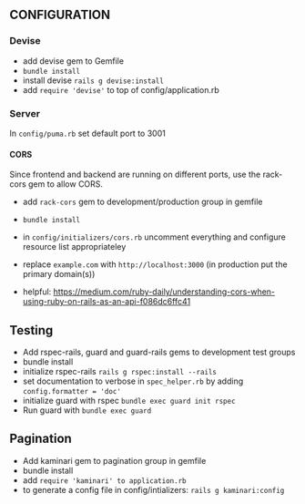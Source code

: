 ## CONFIGURATION

### Devise
* add devise gem to Gemfile
* `bundle install`
* install devise `rails g devise:install`
* add `require 'devise'` to top of config/application.rb

### Server
In `config/puma.rb` set default port to 3001

#### CORS
Since frontend and backend are running on different ports, use the rack-cors
gem to allow CORS. 
* add `rack-cors` gem to development/production group in gemfile
* `bundle install`
* in `config/initializers/cors.rb` uncomment everything and configure resource list appropriateley
* replace `example.com` with `http://localhost:3000` (in production put the primary domain(s))

* helpful: https://medium.com/ruby-daily/understanding-cors-when-using-ruby-on-rails-as-an-api-f086dc6ffc41

## Testing
* Add rspec-rails, guard and guard-rails gems to development test groups
* bundle install
* initialize rspec-rails `rails g rspec:install --rails`
* set documentation to verbose in `spec_helper.rb` by adding `config.formatter = 'doc'`
* initialize guard with rspec `bundle exec guard init rspec`
* Run guard with `bundle exec guard`


## Pagination
* Add kaminari gem to pagination group in gemfile
* bundle install
* add `require 'kaminari' to application.rb`
* to generate a config file in config/intializers: `rails g kaminari:config`


